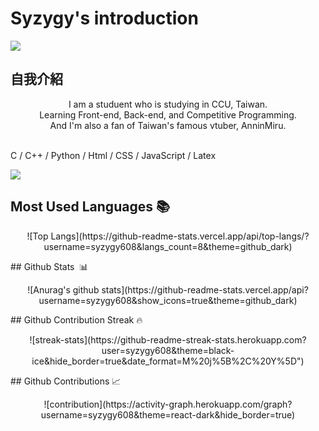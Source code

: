 # Syzygy's introduction

<img src = "https://truth.bahamut.com.tw/s01/202006/631a3ec42482de7335a272e39d1a7005.JPG">

## 自我介紹
<p align='center'>
I am a studuent who is studying in CCU, Taiwan. <br>
Learning Front-end, Back-end, and Competitive Programming. <br>
And I'm also a fan of Taiwan's famous vtuber, AnninMiru. <br><br>

C / C++ / Python / Html / CSS / JavaScript / Latex 
</p>
<img src="https://user-images.githubusercontent.com/73097560/115834477-dbab4500-a447-11eb-908a-139a6edaec5c.gif">

## Most Used Languages 📚
<p align='center'>
![Top Langs](https://github-readme-stats.vercel.app/api/top-langs/?username=syzygy608&langs_count=8&theme=github_dark)
</p>
## Github Stats &nbsp;📊
<p align='center'>
![Anurag's github stats](https://github-readme-stats.vercel.app/api?username=syzygy608&show_icons=true&theme=github_dark)
</p>
## Github Contribution Streak 🔥 
<p align='center'>
![streak-stats](https://github-readme-streak-stats.herokuapp.com?user=syzygy608&theme=black-ice&hide_border=true&date_format=M%20j%5B%2C%20Y%5D")
</p>
## Github Contributions 📈
<p align='center'>
![contribution](https://activity-graph.herokuapp.com/graph?username=syzygy608&theme=react-dark&hide_border=true)
</p>
